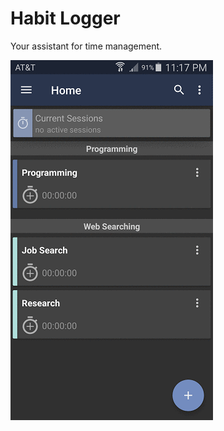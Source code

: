 # Habit Logger
Your assistant for time management.
  
![Screen Capture](https://github.com/BrandonBahret/Habit_Logger/blob/master/Habit%20Logger.gif)

